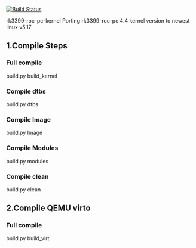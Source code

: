 [![Build Status](https://github.com/Robin329/rk3399-roc-pc/actions/workflows/c-cpp.yml/badge.svg)](https://github.com/Robin329/rk3399-roc-pc/actions/workflows/c-cpp.yml)


rk3399-roc-pc-kernel
Porting rk3399-roc-pc 4.4 kernel version to newest linux v5.17

## 1.Compile Steps

### Full compile
build.py build_kernel

### Compile dtbs
build.py dtbs

### Compile Image
build.py Image

### Compile Modules
build.py modules

### Compile clean
build.py clean


## 2.Compile QEMU virto

### Full compile
build.py build_virt
